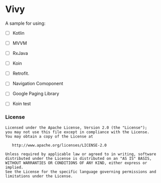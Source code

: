 # Vivy

A sample for using:
 - [ ] Kotlin
 - [ ] MVVM
 - [ ] RxJava
 - [ ] Koin
 - [ ] Retrofit.
 - [ ] Navigation Comoponent
 - [ ] Google Paging Library
 - [ ] Koin test
 
 
 ### License

```
Licensed under the Apache License, Version 2.0 (the "License");
you may not use this file except in compliance with the License.
You may obtain a copy of the License at

   http://www.apache.org/licenses/LICENSE-2.0

Unless required by applicable law or agreed to in writing, software
distributed under the License is distributed on an "AS IS" BASIS,
WITHOUT WARRANTIES OR CONDITIONS OF ANY KIND, either express or implied.
See the License for the specific language governing permissions and
limitations under the License.
```
